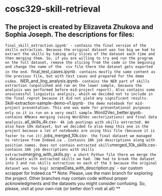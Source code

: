 # cosc329-skill-retrieval
## The project is created by Elizaveta Zhukova and Sophia Joseph. The descriptions for files:
`final_skill_extraction.ipynb' - contains the final version of the skills extraction. Because the original dataset was too big we had to extract the skills by taking only slices of the dataset each time and then merging them. So, if you are willing to try and run the program on the full dataset, remove the slicing from the code in the beginnig and change the name of the  csv file there the dataset gets exported in the end.
`final_test_cases.ipynb`- contains mostly the same content as the previous file, but with test cases and prepared for the demo video.
`NER_and_ling_analysis.ipynb` - contains the NER part of skills extraction (unpolished and ran on the lower sample, because the analysis was performed before mid-project report). Also contains some unsuccessful linguistic analysis, which we decided not to include in the final reprot because it did not yield any significant results. 
`Skill-extraction-sample-demo-v1.ipynb` - the demo notebook for mid-project presentation. This one was made for presentational purposes only so it is run on a very small sample.
`Word2Vec_better.ipynb` - contains KMeans merging (using Word2Vec vectorizations) and final data analysis.
`all_skills_4k.csv` - 4k job postings with skills extracted. We also have 10k dataset, but we decided to also keep this one in the project because a lot of notebooks are using this file (because it is faster to run it).
`jobs_merged_10k.csv` - the final dataset we managed to retrieve from Indeed.ca . Contains 10k job descriptions along with position names. Does not contain extracted skills
`merged_10k_skills.csv` - contains 10k job descriptions with skills extracted
`merging_with_skills.py` - a short Python file there we merge the 3 datasets with extracted skills we had. (We had to break the dataset into 3 and run skills extraction on each of the 3 because the original dataset was too big) 
`scrapeData_with_description.py` - our custom scrapper for Indeed.ca
** Note: Please, use the main branch for exploring the project. Other branches may contain code without proper acknowledgments and the datasets you might consider confusing. So, please, visit at your own risk (or better don't visit at all) **


